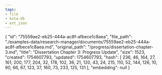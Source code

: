 ```yaml
---
tags:
- file
- kota-db
- ext_json
---
```

{
  "id": "75559ae2-eb25-444a-ac8f-afbece1c8aea",
  "file_path": "./examples-data/research-manager/documents/75559ae2-eb25-444a-ac8f-afbece1c8aea.md",
  "original_path": "/progress/dissertation-chapter-3.md",
  "title": "Dissertation Chapter 3: Progress Update",
  "size": 1523,
  "created": 1754607793,
  "updated": 1754607793,
  "hash": [
    236,
    46,
    164,
    27,
    161,
    200,
    177,
    204,
    32,
    178,
    102,
    36,
    21,
    120,
    43,
    24,
    215,
    110,
    52,
    144,
    126,
    10,
    90,
    66,
    67,
    123,
    37,
    160,
    73,
    233,
    125,
    131
  ],
  "embedding": null
}